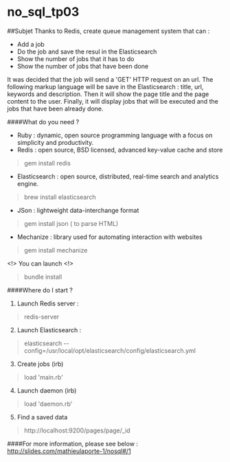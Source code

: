 # no_sql_tp03

##Subjet
Thanks to Redis, create queue management system that can :
- Add a job
- Do the job and save the resul in the Elasticsearch
- Show the number of jobs that it has to do
- Show the number of jobs that have been done

It was decided that the job will send a 'GET' HTTP request on an url.
The following markup language will be save in the Elasticsearch : title, url, keywords and description.
Then it will show the page title and the page content to the user.
Finally, it will display jobs that will be executed and the jobs that have been already done.

####What do you need ?

* Ruby : dynamic, open source programming language with a focus on simplicity and productivity.
* Redis  : open source, BSD licensed, advanced key-value cache and store

> gem install redis

* Elasticsearch : open source, distributed, real-time search and analytics engine. 

> brew install elasticsearch

* JSon : lightweight data-interchange format

> gem install json ( to parse HTML)

* Mechanize : library used for automating interaction with websites

> gem install mechanize

<!> You can launch <!>

> bundle install

####Where do I start ?
1. Launch Redis server :
> redis-server

2. Launch Elasticsearch :
> elasticsearch --config=/usr/local/opt/elasticsearch/config/elasticsearch.yml

3. Create jobs (irb) 
> load 'main.rb'

4. Launch daemon (irb) 
> load 'daemon.rb'

5. Find a saved data
> http://localhost:9200/pages/page/_id

####For more information, please see below :
http://slides.com/mathieulaporte-1/nosql#/1


